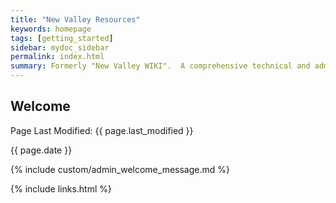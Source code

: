 ```yaml
---
title: "New Valley Resources"
keywords: homepage
tags: [getting_started]
sidebar: mydoc_sidebar
permalink: index.html
summary: Formerly "New Valley WIKI".  A comprehensive technical and administrative reference.
---
```


## Welcome

Page Last Modified: {{ page.last_modified }}

{{ page.date }}

{% include custom/admin_welcome_message.md %}

{% include links.html %}
